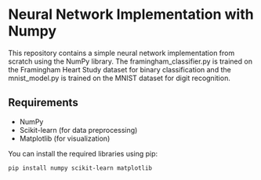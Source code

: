 # Neural Network Implementation with Numpy

This repository contains a simple neural network implementation from scratch using the NumPy library. The framingham_classifier.py is trained on the Framingham Heart Study dataset for binary classification and the mnist_model.py is trained on the MNIST dataset for digit recognition.

## Requirements
- NumPy
- Scikit-learn (for data preprocessing)
- Matplotlib (for visualization)

You can install the required libraries using pip:

```bash
pip install numpy scikit-learn matplotlib
